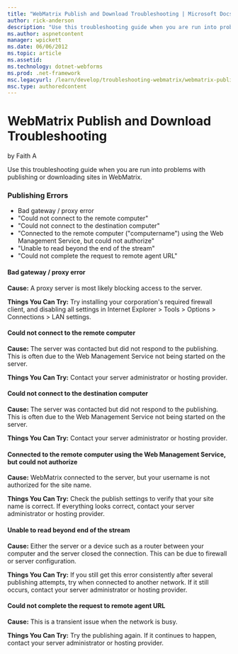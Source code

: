 ```yaml
---
title: "WebMatrix Publish and Download Troubleshooting | Microsoft Docs"
author: rick-anderson
description: "Use this troubleshooting guide when you are run into problems with publishing or downloading sites in WebMatrix. Publishing Errors Bad gateway / proxy error..."
ms.author: aspnetcontent
manager: wpickett
ms.date: 06/06/2012
ms.topic: article
ms.assetid: 
ms.technology: dotnet-webforms
ms.prod: .net-framework
msc.legacyurl: /learn/develop/troubleshooting-webmatrix/webmatrix-publish-and-download-troubleshooting
msc.type: authoredcontent
---
```

WebMatrix Publish and Download Troubleshooting
====================
by Faith A

Use this troubleshooting guide when you are run into problems with publishing or downloading sites in WebMatrix.

### Publishing Errors

- Bad gateway / proxy error
- "Could not connect to the remote computer"
- "Could not connect to the destination computer"
- "Connected to the remote computer ("computername") using the Web Management Service, but could not authorize"
- "Unable to read beyond the end of the stream"
- "Could not complete the request to remote agent URL"

#### Bad gateway / proxy error

**Cause:** A proxy server is most likely blocking access to the server.

**Things You Can Try:** Try installing your corporation's required firewall client, and disabling all settings in Internet Explorer &gt; Tools &gt; Options &gt; Connections &gt; LAN settings.

<a id="P1"></a>

#### Could not connect to the remote computer

**Cause:** The server was contacted but did not respond to the publishing. This is often due to the Web Management Service not being started on the server.

**Things You Can Try:** Contact your server administrator or hosting provider.

#### Could not connect to the destination computer

**Cause:** The server was contacted but did not respond to the publishing. This is often due to the Web Management Service not being started on the server.

**Things You Can Try:** Contact your server administrator or hosting provider.

#### Connected to the remote computer using the Web Management Service, but could not authorize

**Cause:** WebMatrix connected to the server, but your username is not authorized for the site name.

**Things You Can Try:** Check the publish settings to verify that your site name is correct. If everything looks correct, contact your server administrator or hosting provider.

#### Unable to read beyond end of the stream

**Cause:** Either the server or a device such as a router between your computer and the server closed the connection. This can be due to firewall or server configuration.

**Things You Can Try:** If you still get this error consistently after several publishing attempts, try when connected to another network. If it still occurs, contact your server administrator or hosting provider.

#### Could not complete the request to remote agent URL

**Cause:** This is a transient issue when the network is busy.

**Things You Can Try:** Try the publishing again. If it continues to happen, contact your server administrator or hosting provider.